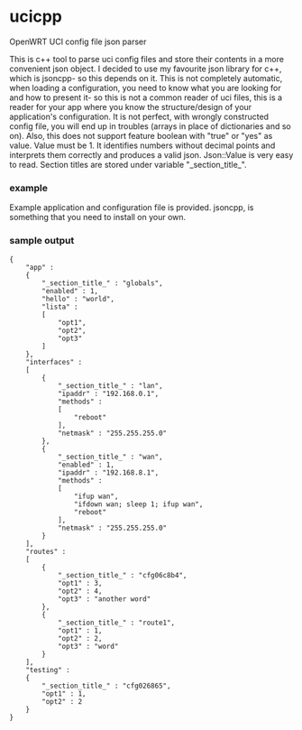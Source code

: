 # ucicpp
OpenWRT UCI config file json parser

This is c++ tool to parse uci config files and store their contents in a more convenient json object. I decided to use my favourite json library for c++, which is jsoncpp- so this depends on it. This is not completely automatic, when loading a configuration, you need to know what you are looking for and how to present it- so this is not a common reader of uci files, this is a reader for your app where you know the structure/design of your application's configuration. It is not perfect, with wrongly constructed config file, you will end up in troubles (arrays in place of dictionaries and so on). Also, this does not support feature boolean with "true" or "yes" as value. Value must be 1. It identifies numbers without decimal points and interprets them correctly and produces a valid json. Json::Value is very easy to read. Section titles are stored under variable "\_section\_title\_".

### example
Example application and configuration file is provided. jsoncpp, is something that you need to install on your own.

### sample output
```
{
	"app" : 
	{
		"_section_title_" : "globals",
		"enabled" : 1,
		"hello" : "world",
		"lista" : 
		[
			"opt1",
			"opt2",
			"opt3"
		]
	},
	"interfaces" : 
	[
		{
			"_section_title_" : "lan",
			"ipaddr" : "192.168.0.1",
			"methods" : 
			[
				"reboot"
			],
			"netmask" : "255.255.255.0"
		},
		{
			"_section_title_" : "wan",
			"enabled" : 1,
			"ipaddr" : "192.168.8.1",
			"methods" : 
			[
				"ifup wan",
				"ifdown wan; sleep 1; ifup wan",
				"reboot"
			],
			"netmask" : "255.255.255.0"
		}
	],
	"routes" : 
	[
		{
			"_section_title_" : "cfg06c8b4",
			"opt1" : 3,
			"opt2" : 4,
			"opt3" : "another word"
		},
		{
			"_section_title_" : "route1",
			"opt1" : 1,
			"opt2" : 2,
			"opt3" : "word"
		}
	],
	"testing" : 
	{
		"_section_title_" : "cfg026865",
		"opt1" : 1,
		"opt2" : 2
	}
}
```
